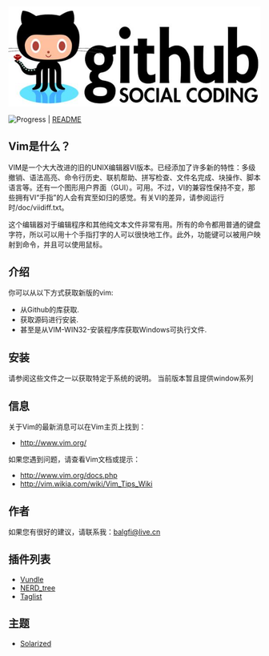 ![logo-images](https://github.com/Bqrookie/vim/blob/master/timg.jpg)

![Progress](http://progressed.io/bar/42?title=progress)  | [README](https://github.com/Bqrookie/vim/blob/master/README.md) 

## Vim是什么？ ##

VIM是一个大大改进的旧的UNIX编辑器VI版本。已经添加了许多新的特性：多级撤销、语法高亮、命令行历史、联机帮助、拼写检查、文件名完成、块操作、脚本语言等。还有一个图形用户界面（GUI）。可用。不过，VI的兼容性保持不变，那些拥有VI“手指”的人会有宾至如归的感觉。有关VI的差异，请参阅运行时/doc/viidiff.txt。

这个编辑器对于编辑程序和其他纯文本文件非常有用。所有的命令都用普通的键盘字符，所以可以用十个手指打字的人可以很快地工作。此外，功能键可以被用户映射到命令，并且可以使用鼠标。

## 介绍 ##
你可以从以下方式获取新版的vim:

* 从Github的库获取.
* 获取源码进行安装.
* 甚至是从VIM-WIN32-安装程序库获取Windows可执行文件.

## 安装 ##
请参阅这些文件之一以获取特定于系统的说明。
当前版本暂且提供window系列

## 信息 ##
关于Vim的最新消息可以在Vim主页上找到：
* http://www.vim.org/

如果您遇到问题，请查看Vim文档或提示：
* http://www.vim.org/docs.php
* http://vim.wikia.com/wiki/Vim_Tips_Wiki

## 作者 ##
如果您有很好的建议，请联系我：balgfi@live.cn

## 插件列表 ##
* [Vundle](https://github.com/VundleVim/Vundle.vim)
* [NERD_tree](https://www.vim.org/scripts/script.php?script_id=1658)
* [Taglist](https://www.vim.org/scripts/script.php?script_id=273)

## 主题 ##
* [Solarized](https://github.com/altercation/vim-colors-solarized)
